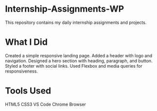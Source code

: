 # Internship-Assignments-WP
This repository contains my daily internship assignments and projects.

# What I Did
Created a simple responsive landing page.
Added a header with logo and navigation.
Designed a hero section with heading, paragraph, and button.
Styled a footer with social links.
Used Flexbox and media queries for responsiveness.

# Tools Used
HTML5
CSS3
VS Code
Chrome Browser
